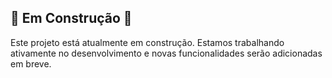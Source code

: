 ## 🚧 Em Construção 🚧

Este projeto está atualmente em construção. Estamos trabalhando ativamente no desenvolvimento e novas funcionalidades serão adicionadas em breve.
